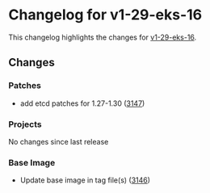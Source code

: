 # Changelog for v1-29-eks-16

This changelog highlights the changes for [v1-29-eks-16](https://github.com/aws/eks-distro/tree/v1-29-eks-16).

## Changes

### Patches
* add etcd patches for 1.27-1.30 ([3147](https://github.com/aws/eks-distro/pull/3147))

### Projects
No changes since last release

### Base Image
* Update base image in tag file(s) ([3146](https://github.com/aws/eks-distro/pull/3146))

